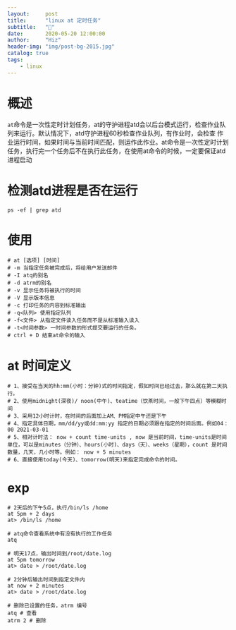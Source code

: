 ```yaml
---
layout:     post
title:      "linux at 定时任务"
subtitle:   "🐧"
date:       2020-05-20 12:00:00
author:     "Hiz"
header-img: "img/post-bg-2015.jpg"
catalog: true
tags:
    - linux
---
```


# 概述

`at`命令是一次性定时计划任务，at的守护进程atd会以后台模式运行，检查作业队列来运行。默认情况下，atd守护进程60秒检查作业队列，有作业时，会检查 作业运行时间，如果时间与当前时间匹配，则运作此作业。at命令是一次性定时计划任务，执行完一个任务后不在执行此任务，在使用at命令的时候，一定要保证atd进程启动

# 检测atd进程是否在运行

```shell
ps -ef | grep atd
```

# 使用

```shell
# at [选项] [时间]
# -m 当指定任务被完成后，将给用户发送邮件
# -I atq的别名
# -d atrm的别名
# -v 显示任务将被执行的时间
# -V 显示版本信息
# -c 打印任务的内容到标准输出
# -q<队列> 使用指定队列
# -f<文件> 从指定文件读入任务而不是从标准输入读入
# -t<时间参数> 一时间参数的形式提交要运行的任务。
# ctrl + D 结束at命令的输入
```

# at 时间定义

```shell
# 1、接受在当天的hh:mm(小时：分钟)式的时间指定，假如时间已经过去，那么就在第二天执行。
# 2、使用midnight(深夜)/ noon(中午)、teatime（饮茶时间，一般下午四点）等模糊时间
# 3、采用12小时计时，在时间的后面加上AM、PM指定中午还是下午
# 4、指定具体日期，mm/dd/yy或dd:mm:yy 指定的日期必须跟在指定的时间后面。例如04：00 2021-03-01
# 5、相对计时法： now + count time-units , now 是当前时间，time-units是时间单位，可以是minutes（分钟）、hours(小时)、days（天）、weeks（星期），count 是时间数量，几天，几小时等。例如： now + 5 minutes
# 6、直接使用today(今天)、tomorrow(明天)来指定完成命令的时间。
```

# exp

```shell
# 2天后的下午5点，执行/bin/ls /home
at 5pm + 2 days
at> /bin/ls /home

# atq命令查看系统中有没有执行的工作任务
atq

# 明天17点，输出时间到/root/date.log
at 5pm tomorrow
at> date > /root/date.log

# 2分钟后输出时间到指定文件内
at now + 2 minutes
at> date > /root/date.log

# 删除已设置的任务，atrm 编号
atq # 查看
atrm 2 # 删除
```